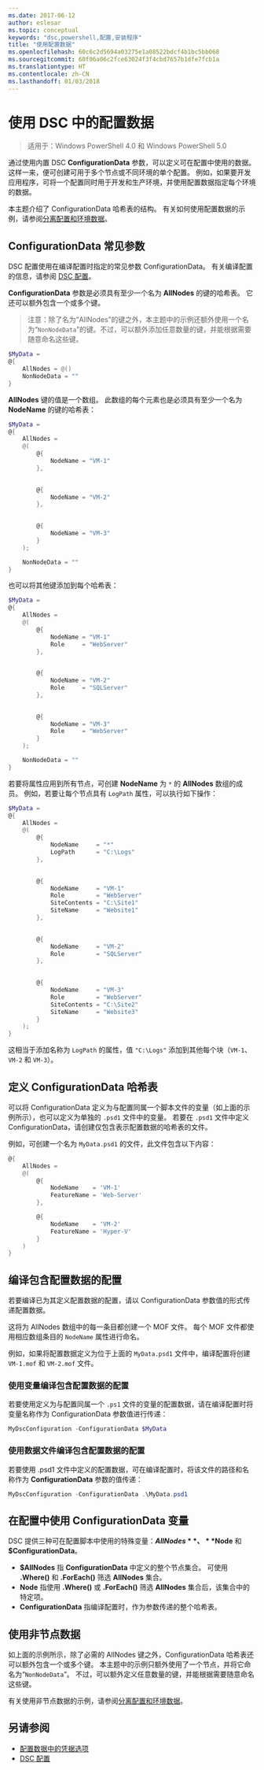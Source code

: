 ```yaml
---
ms.date: 2017-06-12
author: eslesar
ms.topic: conceptual
keywords: "dsc,powershell,配置,安装程序"
title: "使用配置数据"
ms.openlocfilehash: 60c6c2d5694a03275e1a08522bdcf4b1bc5bb068
ms.sourcegitcommit: 60f06a06c2fce63024f3f4cbd7657b1dfe7fcb1a
ms.translationtype: HT
ms.contentlocale: zh-CN
ms.lasthandoff: 01/03/2018
---
```

# <a name="using-configuration-data-in-dsc"></a>使用 DSC 中的配置数据

>适用于：Windows PowerShell 4.0 和 Windows PowerShell 5.0

通过使用内置 DSC **ConfigurationData** 参数，可以定义可在配置中使用的数据。 这样一来，便可创建可用于多个节点或不同环境的单个配置。 例如，如果要开发应用程序，可将一个配置同时用于开发和生产环境，并使用配置数据指定每个环境的数据。

本主题介绍了 ConfigurationData 哈希表的结构。 有关如何使用配置数据的示例，请参阅[分离配置和环境数据](separatingEnvData.md)。

## <a name="the-configurationdata-common-parameter"></a>ConfigurationData 常见参数

DSC 配置使用在编译配置时指定的常见参数 ConfigurationData。 有关编译配置的信息，请参阅 [DSC 配置](configurations.md)。

**ConfigurationData** 参数是必须具有至少一个名为 **AllNodes** 的键的哈希表。 它还可以额外包含一个或多个键。

>注意：除了名为“AllNodes”的键之外，本主题中的示例还额外使用一个名为“`NonNodeData`”的键。不过，可以额外添加任意数量的键，并能根据需要随意命名这些键。

```powershell
$MyData = 
@{
    AllNodes = @()
    NonNodeData = ""   
}
```

**AllNodes** 键的值是一个数组。 此数组的每个元素也是必须具有至少一个名为 **NodeName** 的键的哈希表：

```powershell
$MyData = 
@{
    AllNodes = 
    @(
        @{
            NodeName = "VM-1"
        },

 
        @{
            NodeName = "VM-2"
        },

 
        @{
            NodeName = "VM-3"
        }
    );

    NonNodeData = ""   
}
```

也可以将其他键添加到每个哈希表：

```powershell
$MyData = 
@{
    AllNodes = 
    @(
        @{
            NodeName = "VM-1"
            Role     = "WebServer"
        },

 
        @{
            NodeName = "VM-2"
            Role     = "SQLServer"
        },

 
        @{
            NodeName = "VM-3"
            Role     = "WebServer"
        }
    );

    NonNodeData = ""   
}
```

若要将属性应用到所有节点，可创建 **NodeName** 为 `*` 的 **AllNodes** 数组的成员。 例如，若要让每个节点具有 `LogPath` 属性，可以执行如下操作：

```powershell
$MyData = 
@{
    AllNodes = 
    @(
        @{
            NodeName     = "*"
            LogPath      = "C:\Logs"
        },

 
        @{
            NodeName     = "VM-1"
            Role         = "WebServer"
            SiteContents = "C:\Site1"
            SiteName     = "Website1"
        },

 
        @{
            NodeName     = "VM-2"
            Role         = "SQLServer"
        },

 
        @{
            NodeName     = "VM-3"
            Role         = "WebServer"
            SiteContents = "C:\Site2"
            SiteName     = "Website3"
        }
    );
}
```

这相当于添加名称为 `LogPath` 的属性，值 `"C:\Logs"` 添加到其他每个块（`VM-1`、`VM-2` 和 `VM-3`）。

## <a name="defining-the-configurationdata-hashtable"></a>定义 ConfigurationData 哈希表

可以将 ConfigurationData 定义为与配置同属一个脚本文件的变量（如上面的示例所示），也可以定义为单独的 `.psd1` 文件中的变量。 若要在 `.psd1` 文件中定义 ConfigurationData，请创建仅包含表示配置数据的哈希表的文件。

例如，可创建一个名为 `MyData.psd1` 的文件，此文件包含以下内容：

```powershell
@{
    AllNodes =
    @(
        @{
            NodeName    = 'VM-1'
            FeatureName = 'Web-Server'
        },

        @{
            NodeName    = 'VM-2'
            FeatureName = 'Hyper-V'
        }
    )
}
```

## <a name="compiling-a-configuration-with-configuration-data"></a>编译包含配置数据的配置

若要编译已为其定义配置数据的配置，请以 ConfigurationData 参数值的形式传递配置数据。

这将为 AllNodes 数组中的每一条目都创建一个 MOF 文件。
每个 MOF 文件都使用相应数组条目的 `NodeName` 属性进行命名。

例如，如果将配置数据定义为位于上面的 `MyData.psd1` 文件中，编译配置将创建 `VM-1.mof` 和 `VM-2.mof` 文件。

### <a name="compiling-a-configuration-with-configuration-data-using-a-variable"></a>使用变量编译包含配置数据的配置

若要使用定义为与配置同属一个 `.ps1` 文件的变量的配置数据，请在编译配置时将变量名称作为 ConfigurationData 参数值进行传递：

```powershell
MyDscConfiguration -ConfigurationData $MyData
```

### <a name="compiling-a-configuration-with-configuration-data-using-a-data-file"></a>使用数据文件编译包含配置数据的配置

若要使用 .psd1 文件中定义的配置数据，可在编译配置时，将该文件的路径和名称作为 **ConfigurationData** 参数的值传递：

```powershell
MyDscConfiguration -ConfigurationData .\MyData.psd1
```

## <a name="using-configurationdata-variables-in-a-configuration"></a>在配置中使用 ConfigurationData 变量

DSC 提供三种可在配置脚本中使用的特殊变量：**$AllNodes**、**$Node** 和 **$ConfigurationData**。

- **$AllNodes** 指 **ConfigurationData** 中定义的整个节点集合。 可使用 **.Where()** 和 **.ForEach()** 筛选 **AllNodes** 集合。
- **Node** 指使用 **.Where()** 或 **.ForEach()** 筛选 **AllNodes** 集合后，该集合中的特定项。
- **ConfigurationData** 指编译配置时，作为参数传递的整个哈希表。

## <a name="using-non-node-data"></a>使用非节点数据

如上面的示例所示，除了必需的 AllNodes 键之外，ConfigurationData 哈希表还可以额外包含一个或多个键。
本主题中的示例只额外使用了一个节点，并将它命名为“`NonNodeData`”。 不过，可以额外定义任意数量的键，并能根据需要随意命名这些键。

有关使用非节点数据的示例，请参阅[分离配置和环境数据](separatingEnvData.md)。

## <a name="see-also"></a>另请参阅
- [配置数据中的凭据选项](configDataCredentials.md)
- [DSC 配置](configurations.md)

